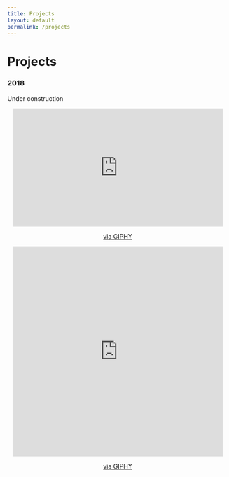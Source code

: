 ```yaml
---
title: Projects
layout: default
permalink: /projects
---
```


# Projects

### 2018

Under construction
<center><iframe src="https://giphy.com/embed/3o7aCWDyW0PJCsxHna" width="480" height="270" frameBorder="0" class="giphy-embed" allowFullScreen></iframe><p><a href="https://giphy.com/gifs/textbackpack-green-bay-packers-randall-cobb-3o7aCWDyW0PJCsxHna">via GIPHY</a></p></center>

<center><iframe src="https://giphy.com/embed/3o6fJ8bXjuS5nEIlxK" width="480" height="480" frameBorder="0" class="giphy-embed" allowFullScreen></iframe><p><a href="https://giphy.com/gifs/alaskaairlines-3o6fJ8bXjuS5nEIlxK">via GIPHY</a></p></center>
